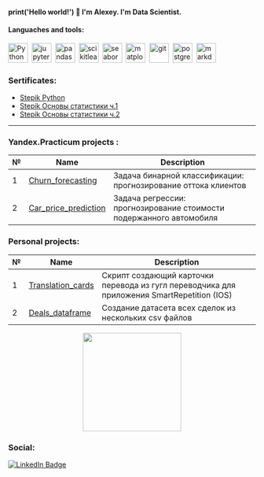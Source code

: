 #### print('Hello world!') :wave: I'm Alexey. I'm Data Scientist. 


#### Languaches and tools: 

<div>
  <img src="https://api.iconify.design/logos/python.svg" title="Python" alt="Python" width="40" height="40"/>&nbsp;
  <img src="https://api.iconify.design/logos/jupyter.svg?width=256&height=256" title="jupyter"  alt="jupyter" width="40" height="40"/>&nbsp;
  <img src="https://api.iconify.design/devicon/pandas.svg"  title="pandas" alt="pandas" width="40" height="40"/>&nbsp;
  <img src="https://api.iconify.design/devicon/scikitlearn.svg" title="scikitlearn" alt="scikitlearn" width="40" height="40"/>&nbsp;
  <img src="https://api.iconify.design/logos/seaborn-icon.svg" title="seaborn" alt="seaborn" width="40" height="40"/>&nbsp;
  <img src="https://api.iconify.design/devicon/matplotlib.svg" title="matplotlib" alt="matplotlib" width="40" height="40"/>&nbsp;
  <img src="https://api.iconify.design/devicon/git.svg" title="git" alt="git" width="40" height="40"/>&nbsp;
  <img src="https://api.iconify.design/logos/postgresql.svg" title="postgresql" alt="postgresql" width="40" height="40"/>&nbsp;
  <img src="https://api.iconify.design/skill-icons/markdown-dark.svg?width=256&height=256" title="markdown" alt="markdown" width="40" height="40"/>&nbsp;
</div>

  
### Sertificates: 

- [Stepik Python](https://stepik.org/cert/2200929)  
- [Stepik Основы статистики ч.1](https://stepik.org/cert/2202850)  
- [Stepik Основы статистики ч.2](https://stepik.org/cert/2137337)  
---


### Yandex.Practicum projects :  

| № | Name | Description |
|---|----------|----------|
| 1 | [Churn_forecasting](https://github.com/Eag1e-0w1/Churn_forecasting) | Задача бинарной классификации: прогнозирование оттока клиентов|
| 2 |[Car_price_prediction](https://github.com/Eag1e-0w1/Car_price_prediction) | Задача регрессии: прогнозирование стоимости подержанного автомобиля |

### Personal projects: 
| № | Name | Description |
|---|----------|----------|
| 1 | [Translation_cards](https://github.com/Eag1e-0w1/Translation_cards) | Скрипт создающий карточки перевода из гугл переводчика для приложения SmartRepetition (IOS)| 
| 2 | [Deals_dataframe](https://github.com/Eag1e-0w1/Deals_dataframe) | Создание датасета всех сделок из нескольких csv файлов |


<div id="header" align="center">
  <img src=https://media.giphy.com/media/x4unLoM3hApc2Cw5kO/giphy.gif width="200"/>
</div>

### Social:
<div id="badges">
  <a href="https://www.facebook.com/profile.php?id=61554568890316">
    <img src="https://img.shields.io/badge/Facebook-blue?style=for-the-badge&logo=facebook&logoColor=white" alt="LinkedIn Badge"/>
  </a>

</div>
<div>
<div align='right'>
  <img src="https://komarev.com/ghpvc/?username=Eag1e-0w1&style=flat-square&color=blue" alt=""/>
</div>

